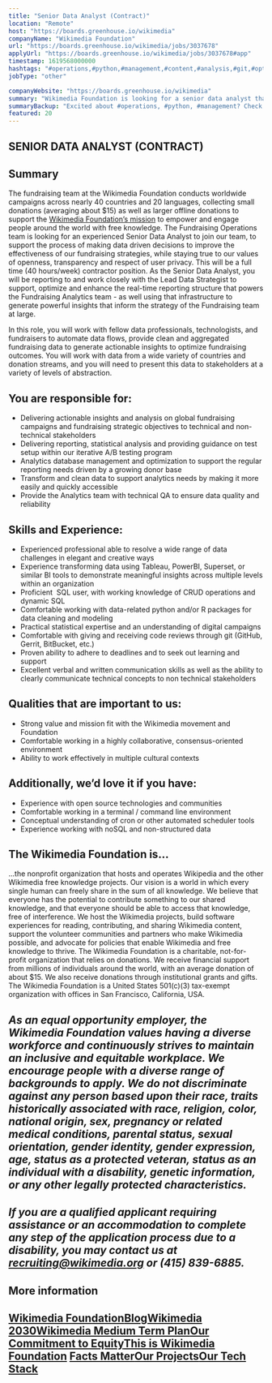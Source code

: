 ```yaml
---
title: "Senior Data Analyst (Contract)"
location: "Remote"
host: "https://boards.greenhouse.io/wikimedia"
companyName: "Wikimedia Foundation"
url: "https://boards.greenhouse.io/wikimedia/jobs/3037678"
applyUrl: "https://boards.greenhouse.io/wikimedia/jobs/3037678#app"
timestamp: 1619568000000
hashtags: "#operations,#python,#management,#content,#analysis,#git,#optimization,#office,#finance"
jobType: "other"

companyWebsite: "https://boards.greenhouse.io/wikimedia"
summary: "Wikimedia Foundation is looking for a senior data analyst that has experience with open source technologies and communities."
summaryBackup: "Excited about #operations, #python, #management? Check out this job post!"
featured: 20
---
```


## SENIOR DATA ANALYST (CONTRACT)

## Summary

The fundraising team at the Wikimedia Foundation conducts worldwide campaigns across nearly 40 countries and 20 languages, collecting small donations (averaging about $15) as well as larger offline donations to support the [Wikimedia Foundation’s mission](https://wikimediafoundation.org/about/mission/) to empower and engage people around the world with free knowledge. The Fundraising Operations team is looking for an experienced Senior Data Analyst to join our team, to support the process of making data driven decisions to improve the effectiveness of our fundraising strategies, while staying true to our values of openness, transparency and respect of user privacy. This will be a full time (40 hours/week) contractor position. As the Senior Data Analyst, you will be reporting to and work closely with the Lead Data Strategist to support, optimize and enhance the real-time reporting structure that powers the Fundraising Analytics team - as well using that infrastructure to generate powerful insights that inform the strategy of the Fundraising team at large. 

In this role, you will work with fellow data professionals, technologists, and fundraisers to automate data flows, provide clean and aggregated fundraising data to generate actionable insights to optimize fundraising outcomes. You will work with data from a wide variety of countries and donation streams, and you will need to present this data to stakeholders at a variety of levels of abstraction.

## You are responsible for:

*   Delivering actionable insights and analysis on global fundraising campaigns and fundraising strategic objectives to technical and non-technical stakeholders 
*   Delivering reporting, statistical analysis and providing guidance on test setup within our iterative A/B testing program 
*   Analytics database management and optimization to support the regular reporting needs driven by a growing donor base
*   Transform and clean data to support analytics needs by making it more easily and quickly accessible
*   Provide the Analytics team with technical QA to ensure data quality and reliability

## Skills and Experience:

*   Experienced professional able to resolve a wide range of data challenges in elegant and creative ways
*   Experience transforming data using Tableau, PowerBI, Superset, or similar BI tools to demonstrate meaningful insights across multiple levels within an organization
*   Proficient  SQL user, with working knowledge of CRUD operations and dynamic SQL
*   Comfortable working with data-related python and/or R packages for data cleaning and modeling
*   Practical statistical expertise and an understanding of digital campaigns
*   Comfortable with giving and receiving code reviews through git (GitHub, Gerrit, BitBucket, etc.)
*   Proven ability to adhere to deadlines and to seek out learning and support
*   Excellent verbal and written communication skills as well as the ability to clearly communicate technical concepts to non technical stakeholders

## Qualities that are important to us:

*   Strong value and mission fit with the Wikimedia movement and Foundation
*   Comfortable working in a highly collaborative, consensus-oriented environment
*   Ability to work effectively in multiple cultural contexts

## Additionally, we’d love it if you have:

*   Experience with open source technologies and communities
*   Comfortable working in a terminal / command line environment
*   Conceptual understanding of cron or other automated scheduler tools
*   Experience working with noSQL and non-structured data

## The Wikimedia Foundation is... 

...the nonprofit organization that hosts and operates Wikipedia and the other Wikimedia free knowledge projects. Our vision is a world in which every single human can freely share in the sum of all knowledge. We believe that everyone has the potential to contribute something to our shared knowledge, and that everyone should be able to access that knowledge, free of interference. We host the Wikimedia projects, build software experiences for reading, contributing, and sharing Wikimedia content, support the volunteer communities and partners who make Wikimedia possible, and advocate for policies that enable Wikimedia and free knowledge to thrive. The Wikimedia Foundation is a charitable, not-for-profit organization that relies on donations. We receive financial support from millions of individuals around the world, with an average donation of about $15. We also receive donations through institutional grants and gifts. The Wikimedia Foundation is a United States 501(c)(3) tax-exempt organization with offices in San Francisco, California, USA.

## _As an equal opportunity employer, the Wikimedia Foundation values having a diverse workforce and continuously strives to maintain an inclusive and equitable workplace. We encourage people with a diverse range of backgrounds to apply. We do not discriminate against any person based upon their race, traits historically associated with race, religion, color, national origin, sex, pregnancy or related medical conditions, parental status, sexual orientation, gender identity, gender expression, age, status as a protected veteran, status as an individual with a disability, genetic information, or any other legally protected characteristics._

## _If you are a qualified applicant requiring assistance or an accommodation to complete any step of the application process due to a disability, you may contact us at recruiting@wikimedia.org or (415) 839-6885._

## More information

## [Wikimedia Foundation](https://wikimediafoundation.org/)[**Blog**](https://wikimediafoundation.org/news/)[**Wikimedia 2030**](https://meta.wikimedia.org/wiki/Strategy/Wikimedia_movement/2017)[**Wikimedia Medium Term Plan**](https://meta.wikimedia.org/wiki/Wikimedia_Foundation_Medium-term_plan_2019)[**Our Commitment to Equity**](https://medium.com/freely-sharing-the-sum-of-all-knowledge/we-stand-for-racial-justice-49c31afbabca)[**This is Wikimedia Foundation**](https://www.youtube.com/watch?v=OQzZI0l3IOw) [**Facts Matter**](https://www.youtube.com/watch?v=xQ4ba28-oGs)[**Our Projects**](https://wikimediafoundation.org/wiki/Our_projects)[**Our Tech Stack**](https://meta.wikimedia.org/wiki/Wikimedia_servers#System_architecture)

